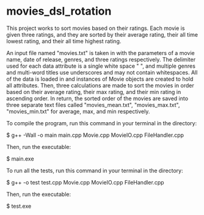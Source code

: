 # movies_dsl_rotation

This project works to sort movies based on their ratings. 
Each movie is given three ratings, and they are sorted by their average rating, their 
all time lowest rating, and their all time highest rating. 


An input file named "movies.txt" is taken in with the parameters of 
a movie name, date of release, genres, and three ratings respectively. 
The delimiter used for each data attribute is a single white space " ", 
and multiple genres and multi-word titles use underscores and may not contain whitespaces. 
All of the data is loaded in and instances of Movie objects are created to hold all attributes.
Then, three calculations are made to sort the movies in order based on their 
average rating, their max rating, and their min rating in ascending order. 
In return, the sorted order of the movies are saved into three separate text files called
"movies_mean.txt", "movies_max.txt", "movies_min.txt" for average, max, and min respectively. 


To compile the program, run this command in your terminal in the directory: 

$ g++ -Wall -o main main.cpp Movie.cpp MovieIO.cpp FileHandler.cpp

Then, run the executable:

$ main.exe


To run all the tests, run this command in your terminal in the directory:

$ g++ -o test test.cpp Movie.cpp MovieIO.cpp FileHandler.cpp

Then, run the executable:

$ test.exe


